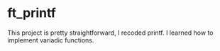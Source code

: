# ft_printf
This project is pretty straightforward, I recoded printf. I learned how to implement variadic functions.
